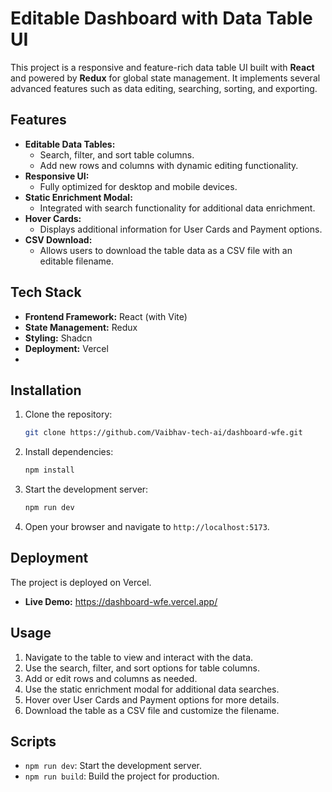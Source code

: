 # Editable Dashboard with Data Table UI 

This project is a responsive and feature-rich data table UI built with **React** and powered by **Redux** for global state management. It implements several advanced features such as data editing, searching, sorting, and exporting.  

## Features  

- **Editable Data Tables:**  
  - Search, filter, and sort table columns.  
  - Add new rows and columns with dynamic editing functionality.  
- **Responsive UI:**  
  - Fully optimized for desktop and mobile devices.  
- **Static Enrichment Modal:**  
  - Integrated with search functionality for additional data enrichment.  
- **Hover Cards:**  
  - Displays additional information for User Cards and Payment options.  
- **CSV Download:**  
  - Allows users to download the table data as a CSV file with an editable filename.  

## Tech Stack  

- **Frontend Framework:** React (with Vite)  
- **State Management:** Redux  
- **Styling:** Shadcn  
- **Deployment:** Vercel
- 
## Installation  

1. Clone the repository:  
   ```bash
   git clone https://github.com/Vaibhav-tech-ai/dashboard-wfe.git 
   ```  

2. Install dependencies:  
   ```bash
   npm install  
   ```  

3. Start the development server:  
   ```bash
   npm run dev  
   ```  

4. Open your browser and navigate to `http://localhost:5173`.  

## Deployment  

The project is deployed on Vercel.  
- **Live Demo:** https://dashboard-wfe.vercel.app/

## Usage  

1. Navigate to the table to view and interact with the data.  
2. Use the search, filter, and sort options for table columns.  
3. Add or edit rows and columns as needed.  
4. Use the static enrichment modal for additional data searches.  
5. Hover over User Cards and Payment options for more details.  
6. Download the table as a CSV file and customize the filename.  

## Scripts  

- `npm run dev`: Start the development server.  
- `npm run build`: Build the project for production.  
